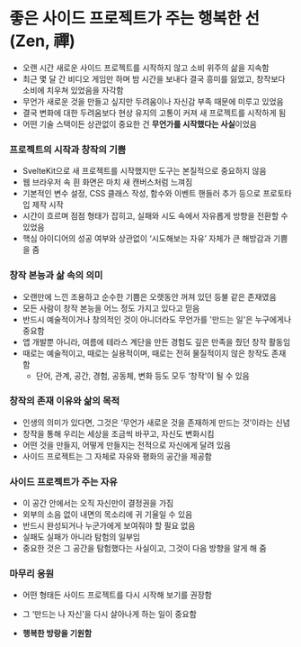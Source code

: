 # 좋은 사이드 프로젝트가 주는 행복한 선(Zen, 禪)


* 오랜 시간 새로운 사이드 프로젝트를 시작하지 않고 소비 위주의 삶을 지속함
* 최근 몇 달 간 비디오 게임만 하며 밤 시간을 보내다 결국 흥미를 잃었고, 창작보다 소비에 치우쳐 있었음을 자각함
* 무언가 새로운 것을 만들고 싶지만 두려움이나 자신감 부족 때문에 미루고 있었음
* 결국 변화에 대한 두려움보다 현상 유지의 고통이 커져 새 프로젝트를 시작하게 됨
* 어떤 기술 스택이든 상관없이 중요한 건 **무언가를 시작했다는 사실**이었음

### 프로젝트의 시작과 창작의 기쁨

* SvelteKit으로 새 프로젝트를 시작했지만 도구는 본질적으로 중요하지 않음
* 웹 브라우저 속 흰 화면은 마치 새 캔버스처럼 느껴짐
* 기본적인 변수 설정, CSS 클래스 작성, 함수와 이벤트 핸들러 추가 등으로 프로토타입 제작 시작
* 시간이 흐르며 점점 형태가 잡히고, 실패와 시도 속에서 자유롭게 방향을 전환할 수 있었음
* 핵심 아이디어의 성공 여부와 상관없이 ‘시도해보는 자유’ 자체가 큰 해방감과 기쁨을 줌

### 창작 본능과 삶 속의 의미

* 오랜만에 느낀 조용하고 순수한 기쁨은 오랫동안 꺼져 있던 등불 같은 존재였음
* 모든 사람이 창작 본능을 어느 정도 가지고 있다고 믿음
* 반드시 예술적이거나 창의적인 것이 아니더라도 무언가를 '만드는 일'은 누구에게나 중요함
* 앱 개발뿐 아니라, 여름에 테라스 계단을 만든 경험도 깊은 만족을 줬던 창작 활동임
* 때로는 예술적이고, 때로는 실용적이며, 때로는 전혀 물질적이지 않은 창작도 존재함
  + 단어, 관계, 공간, 경험, 공동체, 변화 등도 모두 ‘창작’이 될 수 있음

### 창작의 존재 이유와 삶의 목적

* 인생의 의미가 있다면, 그것은 ‘무언가 새로운 것을 존재하게 만드는 것’이라는 신념
* 창작을 통해 우리는 세상을 조금씩 바꾸고, 자신도 변화시킴
* 어떤 것을 만들지, 어떻게 만들지는 전적으로 자신에게 달려 있음
* 사이드 프로젝트는 그 자체로 자유와 평화의 공간을 제공함

### 사이드 프로젝트가 주는 자유

* 이 공간 안에서는 오직 자신만이 결정권을 가짐
* 외부의 소음 없이 내면의 목소리에 귀 기울일 수 있음
* 반드시 완성되거나 누군가에게 보여줘야 할 필요 없음
* 실패도 실패가 아니라 탐험의 일부임
* 중요한 것은 그 공간을 탐험했다는 사실이고, 그것이 다음 방향을 알게 해 줌

### 마무리 응원

* 어떤 형태든 사이드 프로젝트를 다시 시작해 보기를 권장함
* 그 ‘만드는 나 자신’을 다시 살아나게 하는 일이 중요함

* **행복한 방랑을 기원함**
